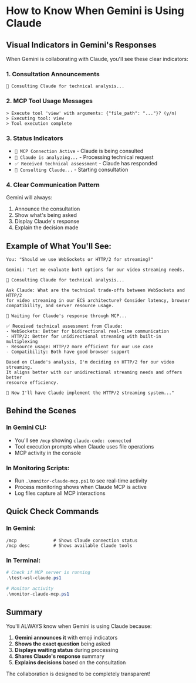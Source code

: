 # How to Know When Gemini is Using Claude

## Visual Indicators in Gemini's Responses

When Gemini is collaborating with Claude, you'll see these clear indicators:

### 1. **Consultation Announcements**
```
🤝 Consulting Claude for technical analysis...
```

### 2. **MCP Tool Usage Messages**
```
> Execute tool 'view' with arguments: {"file_path": "..."}? (y/n)
> Executing tool: view
> Tool execution complete
```

### 3. **Status Indicators**
- `📡 MCP Connection Active` - Claude is being consulted
- `🔧 Claude is analyzing...` - Processing technical request
- `✅ Received technical assessment` - Claude has responded
- `🤝 Consulting Claude...` - Starting consultation

### 4. **Clear Communication Pattern**
Gemini will always:
1. Announce the consultation
2. Show what's being asked
3. Display Claude's response
4. Explain the decision made

## Example of What You'll See:

```
You: "Should we use WebSockets or HTTP/2 for streaming?"

Gemini: "Let me evaluate both options for our video streaming needs.

🤝 Consulting Claude for technical analysis...

Ask Claude: What are the technical trade-offs between WebSockets and HTTP/2 
for video streaming in our ECS architecture? Consider latency, browser 
compatibility, and server resource usage.

📡 Waiting for Claude's response through MCP...

✅ Received technical assessment from Claude:
- WebSockets: Better for bidirectional real-time communication
- HTTP/2: Better for unidirectional streaming with built-in multiplexing
- Resource usage: HTTP/2 more efficient for our use case
- Compatibility: Both have good browser support

Based on Claude's analysis, I'm deciding on HTTP/2 for our video streaming. 
It aligns better with our unidirectional streaming needs and offers better 
resource efficiency.

🔧 Now I'll have Claude implement the HTTP/2 streaming system..."
```

## Behind the Scenes

### In Gemini CLI:
- You'll see `/mcp` showing `claude-code: connected`
- Tool execution prompts when Claude uses file operations
- MCP activity in the console

### In Monitoring Scripts:
- Run `.\monitor-claude-mcp.ps1` to see real-time activity
- Process monitoring shows when Claude MCP is active
- Log files capture all MCP interactions

## Quick Check Commands

### In Gemini:
```
/mcp              # Shows Claude connection status
/mcp desc         # Shows available Claude tools
```

### In Terminal:
```powershell
# Check if MCP server is running
.\test-wsl-claude.ps1

# Monitor activity
.\monitor-claude-mcp.ps1
```

## Summary

You'll ALWAYS know when Gemini is using Claude because:
1. **Gemini announces it** with emoji indicators
2. **Shows the exact question** being asked
3. **Displays waiting status** during processing
4. **Shares Claude's response** summary
5. **Explains decisions** based on the consultation

The collaboration is designed to be completely transparent!